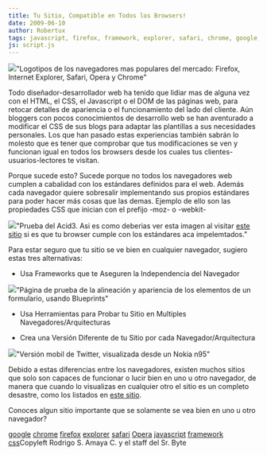 ```yaml
---
title: Tu Sitio, Compatible en Todos los Browsers!
date: 2009-06-10
author: Robertux
tags: javascript, firefox, framework, explorer, safari, chrome, google, Opera, css
js: script.js
---
```


[![](http://4.bp.blogspot.com/_jH77WNrMVRA/Siymb7gqwCI/AAAAAAAAFtA/d-rNTzrK0NM/s400/browsers.png)](http://4.bp.blogspot.com/_jH77WNrMVRA/Siymb7gqwCI/AAAAAAAAFtA/d-rNTzrK0NM/s1600-h/browsers.png)"Logotipos de los
      navegadores mas populares del mercado: Firefox, Internet Explorer, Safari, Opera y
      Chrome"

Todo
      diseñador-desarrollador web ha tenido que lidiar mas de alguna vez con el HTML, el CSS, el
      Javascript o el DOM de las páginas web, para retocar detalles de apariencia o el
      funcionamiento del lado del cliente. Aún bloggers con pocos conocimientos de desarrollo web se
      han aventurado a modificar el CSS de sus blogs para adaptar las plantillas a sus necesidades
      personales. Los que han pasado estas experiencias también sabrán lo molesto que es tener que
      comprobar que tus modificaciones se ven y funcionan igual en todos los browsers desde los
      cuales tus clientes-usuarios-lectores te visitan.

Porque sucede esto?
      Sucede porque no todos los navegadores web cumplen a cabalidad con los estándares definidos
      para el web. Además cada navegador quiere sobresalir implementando sus propios estándares para
      poder hacer más cosas que las demas. Ejemplo de ello son las propiedades CSS que inician con
      el prefijo -moz- o -webkit-

[![](http://1.bp.blogspot.com/_jH77WNrMVRA/Si810qCVfQI/AAAAAAAAFtI/7Ki22CkyW1k/s400/acid3.png)](http://1.bp.blogspot.com/_jH77WNrMVRA/Si810qCVfQI/AAAAAAAAFtI/7Ki22CkyW1k/s1600-h/acid3.png)"Prueba del Acid3. Asi es
      como deberias ver esta imagen al visitar [este sitio](http://acid3.acidtests.org/) si es que tu browser cumple con los estándares aca impelemtados."

Para estar seguro que tu sitio se ve bien en cualquier
      navegador, sugiero estas tres alternativas:

- Usa Frameworks que te Aseguren la Independencia del Navegador

[![](http://2.bp.blogspot.com/_jH77WNrMVRA/Si9cXLdcggI/AAAAAAAAFtQ/tzNWPRRxoWU/s400/csstest.png)](http://2.bp.blogspot.com/_jH77WNrMVRA/Si9cXLdcggI/AAAAAAAAFtQ/tzNWPRRxoWU/s1600-h/csstest.png)"Página de prueba de la alineación y apariencia
      de los elementos de un formulario, usando Blueprints"

- Usa Herramientas para Probar tu Sitio en Multiples Navegadores/Arquitecturas

- Crea una Versión Diferente de tu Sitio por cada Navegador/Arquitectura

[![](http://1.bp.blogspot.com/_jH77WNrMVRA/Si9zN0PgSGI/AAAAAAAAFtY/zZq57EAwPS8/s400/nokiatwitter.jpg)](http://1.bp.blogspot.com/_jH77WNrMVRA/Si9zN0PgSGI/AAAAAAAAFtY/zZq57EAwPS8/s1600-h/nokiatwitter.jpg)"Versión mobil de Twitter,
      visualizada desde un Nokia n95"

Debido a estas diferencias entre los navegadores, existen muchos sitios que solo son
      capaces de funcionar o lucir bien en uno u otro navegador, de manera que cuando lo visualizas
      en cualquier otro el sitio es un completo desastre, como los listados en [este sitio](http://toastytech.com/good/badsitelistframe.html).

Conoces algun sitio importante que se solamente se vea bien en uno u otro
      navegador?

[google](http://www.blogalaxia.com/tags/google) [chrome](http://www.blogalaxia.com/tags/chrome) [firefox](http://www.blogalaxia.com/tags/firefox) [explorer](http://www.blogalaxia.com/tags/explorer) [safari](http://www.blogalaxia.com/tags/safari) [Opera](http://www.blogalaxia.com/tags/opera) [javascript](http://www.blogalaxia.com/tags/javascript) [framework](http://www.blogalaxia.com/tags/framework) [css](http://www.blogalaxia.com/tags/css)Copyleft Rodrigo S. Amaya C.
      y el staff del Sr. Byte